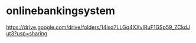 # onlinebankingsystem
https://drive.google.com/drive/folders/14lsd7LLGq4XXvIRuF1GSp59_ZCkdJut3?usp=sharing
